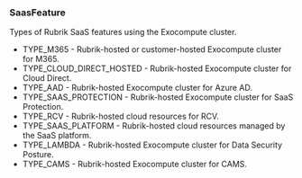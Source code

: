 ### SaasFeature
Types of Rubrik SaaS features using the Exocompute cluster.

- TYPE_M365 - Rubrik-hosted or customer-hosted Exocompute cluster for M365.
- TYPE_CLOUD_DIRECT_HOSTED - Rubrik-hosted Exocompute cluster for Cloud Direct.
- TYPE_AAD - Rubrik-hosted Exocompute cluster for Azure AD.
- TYPE_SAAS_PROTECTION - Rubrik-hosted Exocompute cluster for SaaS Protection.
- TYPE_RCV - Rubrik-hosted cloud resources for RCV.
- TYPE_SAAS_PLATFORM - Rubrik-hosted cloud resources managed by the SaaS platform.
- TYPE_LAMBDA - Rubrik-hosted Exocompute cluster for Data Security Posture.
- TYPE_CAMS - Rubrik-hosted Exocompute cluster for CAMS.
